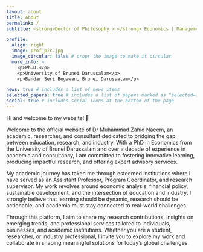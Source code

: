 ```yaml
---
layout: about
title: About
permalink: /
subtitle: <strong>Doctor of Philosophy > </strong> Economics | Management | Consultancy <br><strong>Dessert Connoisseur</strong>🍦(Self proclaimed)

profile:
  align: right
  image: prof_pic.jpg
  image_circular: false # crops the image to make it circular
  more_info: >
    <p>Ph.D.</p>
    <p>University of Brunei Darussalam</p>
    <p>Bandar Seri Begawan, Brunei Darussalam</p>

news: true # includes a list of news items
selected_papers: true # includes a list of papers marked as "selected={true}"
social: true # includes social icons at the bottom of the page
---
```


Hi and welcome to my website! :wave:

Welcome to the official website of Dr Muhammad Zahid Naeem, an academic, researcher, and consultant dedicated to bridging the gap between education, research, and industry. With a PhD in Economics from the University of Brunei Darussalam and over a decade of experience in academia and consultancy, I am committed to fostering innovative learning, producing impactful research, and offering expert advisory services.

My academic journey has taken me through esteemed institutions where I have served as an Assistant Professor, Program Coordinator, and research supervisor. My work revolves around economic analysis, financial policy, sustainable development, and the intersection of education and industry. I strongly believe that learning should be dynamic, research should be actionable, and academia must stay connected to real-world challenges.

Through this platform, I aim to share my research contributions, insights on emerging trends, and professional services tailored to individuals, businesses, and academic institutions. Whether you are a student, researcher, or industry professional, I invite you to explore my work and collaborate in shaping meaningful solutions for today’s global challenges.